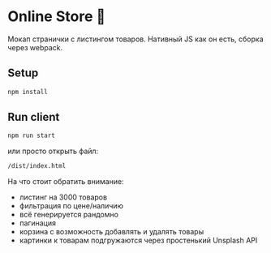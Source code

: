 # Online Store 🛒

Мокап странички с листингом товаров. Нативный JS как он есть, сборка через webpack.
## Setup

```sh
npm install
```
## Run client

```sh
npm run start

```
или просто открыть файл:
```sh
/dist/index.html

```

На что стоит обратить внимание: 
+ листинг на 3000 товаров
+ фильтрация по цене/наличию
+ всё генерируется рандомно
+ пагинация
+ корзина с возможность добавлять и удалять товары
+ картинки к товарам подгружаются через простенький Unsplash API
